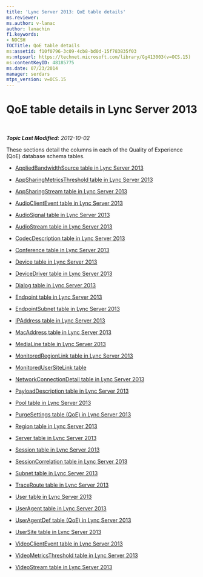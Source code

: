 ```yaml
---
title: 'Lync Server 2013: QoE table details'
ms.reviewer: 
ms.author: v-lanac
author: lanachin
f1.keywords:
- NOCSH
TOCTitle: QoE table details
ms:assetid: f10f0796-3c09-4cb8-bd0d-15f783835f03
ms:mtpsurl: https://technet.microsoft.com/library/Gg413003(v=OCS.15)
ms:contentKeyID: 48185775
ms.date: 07/23/2014
manager: serdars
mtps_version: v=OCS.15
---
```


<div data-xmlns="http://www.w3.org/1999/xhtml">

<div class="topic" data-xmlns="http://www.w3.org/1999/xhtml" data-msxsl="urn:schemas-microsoft-com:xslt" data-cs="http://msdn.microsoft.com/en-us/">

<div data-asp="http://msdn2.microsoft.com/asp">

# QoE table details in Lync Server 2013

</div>

<div id="mainSection">

<div id="mainBody">

<span> </span>

_**Topic Last Modified:** 2012-10-02_

These sections detail the columns in each of the Quality of Experience (QoE) database schema tables.

  - [AppliedBandwidthSource table in Lync Server 2013](lync-server-2013-appliedbandwidthsource-table.md)

  - [AppSharingMetricsThreshold table in Lync Server 2013](lync-server-2013-appsharingmetricsthreshold-table.md)

  - [AppSharingStream table in Lync Server 2013](lync-server-2013-appsharingstream-table.md)

  - [AudioClientEvent table in Lync Server 2013](lync-server-2013-audioclientevent-table.md)

  - [AudioSignal table in Lync Server 2013](lync-server-2013-audiosignal-table.md)

  - [AudioStream table in Lync Server 2013](lync-server-2013-audiostream-table.md)

  - [CodecDescription table in Lync Server 2013](lync-server-2013-codecdescription-table.md)

  - [Conference table in Lync Server 2013](lync-server-2013-conference-table.md)

  - [Device table in Lync Server 2013](lync-server-2013-device-table.md)

  - [DeviceDriver table in Lync Server 2013](lync-server-2013-devicedriver-table.md)

  - [Dialog table in Lync Server 2013](lync-server-2013-dialog-table.md)

  - [Endpoint table in Lync Server 2013](lync-server-2013-endpoint-table.md)

  - [EndpointSubnet table in Lync Server 2013](lync-server-2013-endpointsubnet-table.md)

  - [IPAddress table in Lync Server 2013](lync-server-2013-ipaddress-table.md)

  - [MacAddress table in Lync Server 2013](lync-server-2013-macaddress-table.md)

  - [MediaLine table in Lync Server 2013](lync-server-2013-medialine-table.md)

  - [MonitoredRegionLink table in Lync Server 2013](lync-server-2013-monitoredregionlink-table.md)

  - [MonitoredUserSiteLink table](monitoredusersitelink-table.md)

  - [NetworkConnectionDetail table in Lync Server 2013](lync-server-2013-networkconnectiondetail-table.md)

  - [PayloadDescription table in Lync Server 2013](lync-server-2013-payloaddescription-table.md)

  - [Pool table in Lync Server 2013](lync-server-2013-pool-table.md)

  - [PurgeSettings table (QoE) in Lync Server 2013](lync-server-2013-purgesettings-table-qoe.md)

  - [Region table in Lync Server 2013](lync-server-2013-region-table.md)

  - [Server table in Lync Server 2013](lync-server-2013-server-table.md)

  - [Session table in Lync Server 2013](lync-server-2013-session-table.md)

  - [SessionCorrelation table in Lync Server 2013](lync-server-2013-sessioncorrelation-table.md)

  - [Subnet table in Lync Server 2013](lync-server-2013-subnet-table.md)

  - [TraceRoute table in Lync Server 2013](lync-server-2013-traceroute-table.md)

  - [User table in Lync Server 2013](lync-server-2013-user-table.md)

  - [UserAgent table in Lync Server 2013](lync-server-2013-useragent-table.md)

  - [UserAgentDef table (QoE) in Lync Server 2013](lync-server-2013-useragentdef-table-qoe.md)

  - [UserSite table in Lync Server 2013](lync-server-2013-usersite-table.md)

  - [VideoClientEvent table in Lync Server 2013](lync-server-2013-videoclientevent-table.md)

  - [VideoMetricsThreshold table in Lync Server 2013](lync-server-2013-videometricsthreshold-table.md)

  - [VideoStream table in Lync Server 2013](lync-server-2013-videostream-table.md)

</div>

<span> </span>

</div>

</div>

</div>

